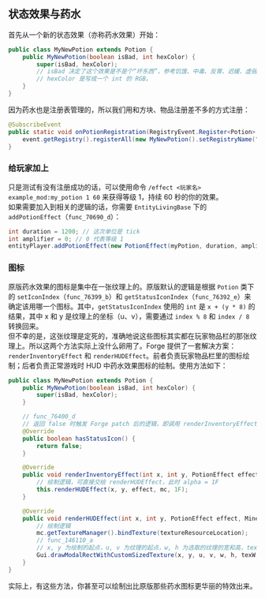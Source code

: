 ## 状态效果与药水

首先从一个新的状态效果（亦称药水效果）开始：

```java
public class MyNewPotion extends Potion {
    public MyNewPotion(boolean isBad, int hexColor) {
        super(isBad, hexColor);
        // isBad 决定了这个效果是不是个“坏东西”，参考饥饿、中毒、反胃、迟缓、虚弱等。
        // hexColor 是写成一个 int 的 RGB。
    }
}
```

因为药水也是注册表管理的，所以我们用和方块、物品注册差不多的方式注册：

```java
@SubscribeEvent
public static void onPotionRegistration(RegistryEvent.Register<Potion> event) {
    event.getRegistry().registerAll(new MyNewPotion().setRegistryName("example_mod", "my_potion"));
}
```

### 给玩家加上

只是测试有没有注册成功的话，可以使用命令 `/effect <玩家名> example_mod:my_potion 1 60` 来获得等级 1，持续 60 秒的你的效果。  
如果需要加入到相关的逻辑的话，你需要 `EntityLivingBase` 下的 `addPotionEffect`（`func_70690_d`）：

```java
int duration = 1200; // 这次单位是 tick
int amplifier = 0; // 0 代表等级 1
entityPlayer.addPotionEffect(new PotionEffect(myPotion, duration, amplifier));
```

### 图标

原版药水效果的图标是集中在一张纹理上的。原版默认的逻辑是根据 `Potion` 类下的 `setIconIndex`（`func_76399_b`）和 `getStatusIconIndex`（`func_76392_e`）来确定该用哪一个图标。其中，`getStatusIconIndex` 使用的 `int` 是 `x + (y * 8)` 的结果，其中 x 和 y 是纹理上的坐标（u、v），需要通过 `index % 8` 和 `index / 8` 转换回来。  
但不幸的是，这张纹理是定死的，准确地说这些图标其实都在玩家物品栏的那张纹理上。所以这两个方法实际上没什么卵用了。Forge 提供了一套解决方案：`renderInventoryEffect` 和 `renderHUDEffect`。前者负责玩家物品栏里的图标绘制；后者负责正常游戏时 HUD 中药水效果图标的绘制。使用方法如下：

```java
public class MyNewPotion extends Potion {
    public MyNewPotion(boolean isBad, int hexColor) {
        super(isBad, hexColor);
    }

    // func_76400_d
    // 返回 false 时触发 Forge patch 后的逻辑，即调用 renderInventoryEffect 和 renderHUDEffect
    @Override
    public boolean hasStatusIcon() {
        return false;
    }

    @Override
    public void renderInventoryEffect(int x, int y, PotionEffect effect, Minecraft mc) {
        // 绘制逻辑，可直接交给 renderHUDEffect，此时 alpha = 1F
        this.renderHUDEffect(x, y, effect, mc, 1F);
    }

    @Override
    public void renderHUDEffect(int x, int y, PotionEffect effect, Minecraft mc, float alpha) {
        // 绘制逻辑
        mc.getTextureManager().bindTexture(textureResourceLocation);
        // func_146110_a
        // x, y 为绘制的起点，u, v 为纹理的起点，w, h 为选取的纹理的宽和高，texW 和 texH 代表整张纹理的宽和高
        Gui.drawModalRectWithCustomSizedTexture(x, y, u, v, w, h, texW, texH);
    }
}
```

实际上，有这些方法，你甚至可以绘制出比原版那些药水图标更华丽的特效出来。
